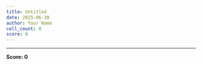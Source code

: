 ```yaml
---
title: Untitled
date: 2025-06-30
author: Your Name
cell_count: 0
score: 0
---
```




---
**Score: 0**